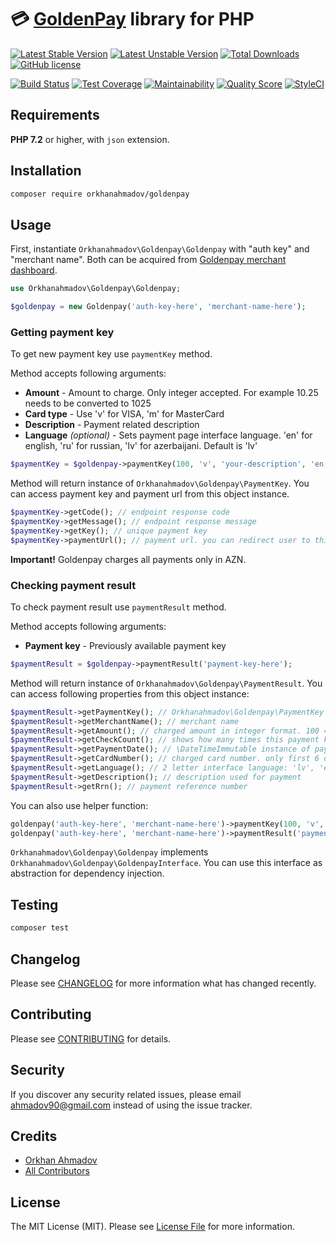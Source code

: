 # :credit_card: [GoldenPay](http://www.goldenpay.az) library for PHP

[![Latest Stable Version](https://poser.pugx.org/orkhanahmadov/goldenpay/v/stable)](https://packagist.org/packages/orkhanahmadov/goldenpay)
[![Latest Unstable Version](https://poser.pugx.org/orkhanahmadov/goldenpay/v/unstable)](https://packagist.org/packages/orkhanahmadov/goldenpay)
[![Total Downloads](https://img.shields.io/packagist/dt/orkhanahmadov/goldenpay)](https://packagist.org/packages/orkhanahmadov/goldenpay)
[![GitHub license](https://img.shields.io/github/license/orkhanahmadov/goldenpay.svg)](https://github.com/orkhanahmadov/goldenpay/blob/master/LICENSE.md)

[![Build Status](https://img.shields.io/travis/orkhanahmadov/goldenpay.svg)](https://travis-ci.org/orkhanahmadov/goldenpay)
[![Test Coverage](https://api.codeclimate.com/v1/badges/92b05e08792d8c204cf6/test_coverage)](https://codeclimate.com/github/orkhanahmadov/goldenpay/test_coverage)
[![Maintainability](https://api.codeclimate.com/v1/badges/92b05e08792d8c204cf6/maintainability)](https://codeclimate.com/github/orkhanahmadov/goldenpay/maintainability)
[![Quality Score](https://img.shields.io/scrutinizer/g/orkhanahmadov/goldenpay.svg)](https://scrutinizer-ci.com/g/orkhanahmadov/goldenpay)
[![StyleCI](https://github.styleci.io/repos/184265600/shield?branch=master)](https://github.styleci.io/repos/184265600)

## Requirements

**PHP 7.2** or higher, with ``json`` extension.

## Installation

```bash
composer require orkhanahmadov/goldenpay
```

## Usage

First, instantiate ``Orkhanahmadov\Goldenpay\Goldenpay`` with "auth key" and "merchant name". Both can be acquired from [Goldenpay merchant dashboard](https://rest.goldenpay.az/merchant/).

```php
use Orkhanahmadov\Goldenpay\Goldenpay;

$goldenpay = new Goldenpay('auth-key-here', 'merchant-name-here');
```

### Getting payment key
To get new payment key use ``paymentKey`` method.

Method accepts following arguments:
* **Amount** - Amount to charge. Only integer accepted. For example 10.25 needs to be converted to 1025
* **Card type** - Use 'v' for VISA, 'm' for MasterCard
* **Description** - Payment related description
* **Language** *(optional)* - Sets payment page interface language. 'en' for english, 'ru' for russian, 'lv' for azerbaijani. Default is 'lv'

```php
$paymentKey = $goldenpay->paymentKey(100, 'v', 'your-description', 'en');
```

Method will return instance of ``Orkhanahmadov\Goldenpay\PaymentKey``. You can access payment key and payment url from this object instance.

```php
$paymentKey->getCode(); // endpoint response code
$paymentKey->getMessage(); // endpoint response message
$paymentKey->getKey(); // unique payment key
$paymentKey->paymentUrl(); // payment url. you can redirect user to this url to start payment
```

**Important!** Goldenpay charges all payments only in AZN.

### Checking payment result
To check payment result use ``paymentResult`` method.

Method accepts following arguments:
* **Payment key** - Previously available payment key

```php
$paymentResult = $goldenpay->paymentResult('payment-key-here');
```

Method will return instance of ``Orkhanahmadov\Goldenpay\PaymentResult``. You can access following properties from this object instance:

```php
$paymentResult->getPaymentKey(); // Orkhanahmadov\Goldenpay\PaymentKey instance
$paymentResult->getMerchantName(); // merchant name
$paymentResult->getAmount(); // charged amount in integer format. 100 = 1.00
$paymentResult->getCheckCount(); // shows how many times this payment key result checked
$paymentResult->getPaymentDate(); // \DateTimeImmutable instance of payment date
$paymentResult->getCardNumber(); // charged card number. only first 6 digits and last 4 digits. Example: 422865******8101
$paymentResult->getLanguage(); // 2 letter interface language: 'lv', 'en' or 'ru'
$paymentResult->getDescription(); // description used for payment
$paymentResult->getRrn(); // payment reference number
```

You can also use helper function:

```php
goldenpay('auth-key-here', 'merchant-name-here')->paymentKey(100, 'v', 'your-description', 'en');
goldenpay('auth-key-here', 'merchant-name-here')->paymentResult('payment-key-here');
```

``Orkhanahmadov\Goldenpay\Goldenpay`` implements ``Orkhanahmadov\Goldenpay\GoldenpayInterface``. You can use this interface as abstraction for dependency injection.

## Testing

``` bash
composer test
```

## Changelog

Please see [CHANGELOG](CHANGELOG.md) for more information what has changed recently.

## Contributing

Please see [CONTRIBUTING](CONTRIBUTING.md) for details.

## Security

If you discover any security related issues, please email ahmadov90@gmail.com instead of using the issue tracker.

## Credits

- [Orkhan Ahmadov](https://github.com/orkhanahmadov)
- [All Contributors](../../contributors)

## License

The MIT License (MIT). Please see [License File](LICENSE.md) for more information.
